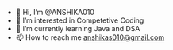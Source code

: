 - 👋 Hi, I’m @ANSHIKA010
- 👀 I’m interested in Competetive Coding 
- 🌱 I’m currently learning Java and DSA
- 📫 How to reach me anshikas010@gmail.com


